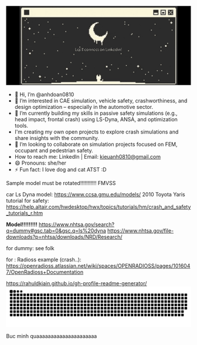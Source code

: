 <a href="https://www.linkedin.com/in/kieuanhdoan/">
<img src="https://github.com/anhdoan0810/anhdoan0810/blob/main/cat5.gif" alt="Alt Text" width="800">

</a>

 - 👋 Hi, I’m @anhdoan0810
 - 👀 I’m interested in CAE simulation, vehicle safety, crashworthiness, and design optimization – especially in the automotive sector.
 - 🌱 I’m currently building my skills in passive safety simulations (e.g., head impact, frontal crash) using LS-Dyna, ANSA, and optimization tools. 
 - I'm creating my own open projects to explore crash simulations and share insights with the community.
 - 💞️ I’m looking to collaborate on simulation projects focused on FEM, occupant  and pedestrian safety.
 - How to reach me: LinkedIn | Email: kieuanh0810@gmail.com
 - 😄 Pronouns: she/her
 - ⚡ Fun fact: I love dog and cat ATST :D


Sample model must be rotated!!!!!!!!!!! FMVSS

car Ls Dyna model: https://www.ccsa.gmu.edu/models/ 2010 Toyota Yaris
tutorial for safety: https://help.altair.com/hwdesktop/hwx/topics/tutorials/hm/crash_and_safety_tutorials_r.htm

**Model!!!!!!!!!**
https://www.nhtsa.gov/search?q=dummy#gsc.tab=0&gsc.q=ls%20dyna
https://www.nhtsa.gov/file-downloads?p=nhtsa/downloads/NRD/Research/

for dummy: see folk

for : Radioss example (crash..): https://openradioss.atlassian.net/wiki/spaces/OPENRADIOSS/pages/1016047/OpenRadioss+Documentation

https://rahuldkjain.github.io/gh-profile-readme-generator/
![snake gif](https://github.com/anhdoan0810/anhdoan0810/blob/output/github-snake.svg)


Buc minh quaaaaaaaaaaaaaaaaaaaaa
